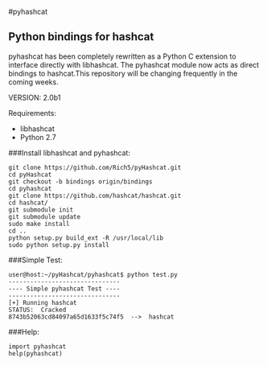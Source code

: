 #pyhashcat

Python bindings for hashcat
------

pyhashcat has been completely rewritten as a Python C extension to interface directly with libhashcat. The pyhashcat module now acts as direct bindings to hashcat.This repository will be changing frequently in the coming weeks.

VERSION: 2.0b1 


Requirements: 
* libhashcat
* Python 2.7

###Install libhashcat and pyhashcat:

```
git clone https://github.com/Rich5/pyHashcat.git
cd pyHashcat
git checkout -b bindings origin/bindings
cd pyhashcat
git clone https://github.com/hashcat/hashcat.git
cd hashcat/
git submodule init
git submodule update
sudo make install
cd ..
python setup.py build_ext -R /usr/local/lib
sudo python setup.py install
```

###Simple Test:

```
user@host:~/pyHashcat/pyhashcat$ python test.py
-------------------------------
---- Simple pyhashcat Test ----
-------------------------------
[+] Running hashcat
STATUS:  Cracked
8743b52063cd84097a65d1633f5c74f5  -->  hashcat
```

###Help:

```
import pyhashcat
help(pyhashcat)
```
